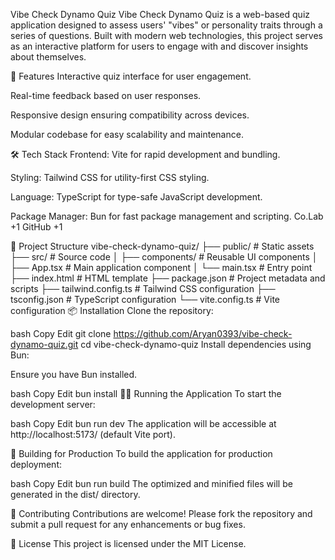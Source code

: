 Vibe Check Dynamo Quiz
Vibe Check Dynamo Quiz is a web-based quiz application designed to assess users' "vibes" or personality traits through a series of questions. Built with modern web technologies, this project serves as an interactive platform for users to engage with and discover insights about themselves.

🚀 Features
Interactive quiz interface for user engagement.

Real-time feedback based on user responses.

Responsive design ensuring compatibility across devices.

Modular codebase for easy scalability and maintenance.

🛠️ Tech Stack
Frontend: Vite for rapid development and bundling.

Styling: Tailwind CSS for utility-first CSS styling.

Language: TypeScript for type-safe JavaScript development.

Package Manager: Bun for fast package management and scripting.
Co.Lab
+1
GitHub
+1

📂 Project Structure
vibe-check-dynamo-quiz/
├── public/                 # Static assets
├── src/                    # Source code
│   ├── components/         # Reusable UI components
│   ├── App.tsx             # Main application component
│   └── main.tsx            # Entry point
├── index.html              # HTML template
├── package.json            # Project metadata and scripts
├── tailwind.config.ts      # Tailwind CSS configuration
├── tsconfig.json           # TypeScript configuration
└── vite.config.ts          # Vite configuration
📦 Installation
Clone the repository:

bash
Copy
Edit
git clone https://github.com/Aryan0393/vibe-check-dynamo-quiz.git
cd vibe-check-dynamo-quiz
Install dependencies using Bun:

Ensure you have Bun installed.

bash
Copy
Edit
bun install
🚴‍♂️ Running the Application
To start the development server:

bash
Copy
Edit
bun run dev
The application will be accessible at http://localhost:5173/ (default Vite port).

🧪 Building for Production
To build the application for production deployment:

bash
Copy
Edit
bun run build
The optimized and minified files will be generated in the dist/ directory.

🤝 Contributing
Contributions are welcome! Please fork the repository and submit a pull request for any enhancements or bug fixes.

📄 License
This project is licensed under the MIT License.

